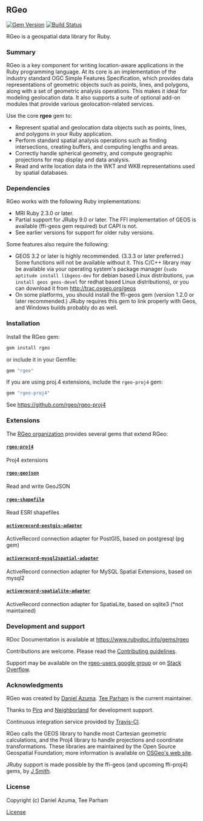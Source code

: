 ## RGeo

[![Gem Version](https://badge.fury.io/rb/rgeo.svg)](http://badge.fury.io/rb/rgeo)
[![Build Status](https://travis-ci.org/rgeo/rgeo.svg?branch=master)](https://travis-ci.org/rgeo/rgeo)

RGeo is a geospatial data library for Ruby.

### Summary

RGeo is a key component for writing location-aware applications in the Ruby
programming language. At its core is an implementation of the industry
standard OGC Simple Features Specification, which provides data
representations of geometric objects such as points, lines, and polygons,
along with a set of geometric analysis operations. This makes it ideal for
modeling geolocation data. It also supports a suite of optional add-on modules
that provide various geolocation-related services.

Use the core **rgeo** gem to:

*   Represent spatial and geolocation data objects such as points, lines, and
    polygons in your Ruby application.
*   Perform standard spatial analysis operations such as finding
    intersections, creating buffers, and computing lengths and areas.
*   Correctly handle spherical geometry, and compute geographic projections
    for map display and data analysis.
*   Read and write location data in the WKT and WKB representations used by
    spatial databases.


### Dependencies

RGeo works with the following Ruby implementations:

*   MRI Ruby 2.3.0 or later.
*   Partial support for JRuby 9.0 or later. The FFI implementation of GEOS
    is available (ffi-geos gem required) but CAPI is not.
*   See earlier versions for support for older ruby versions.

Some features also require the following:

*   GEOS 3.2 or later is highly recommended. (3.3.3 or later preferred.) Some
    functions will not be available without it. This C/C++ library may be
    available via your operating system's package manager (`sudo aptitude
    install libgeos-dev` for debian based Linux distributions, `yum install geos geos-devel` for redhat based Linux distributions), or you can
    download it from http://trac.osgeo.org/geos
*   On some platforms, you should install the ffi-geos gem (version 1.2.0 or
    later recommended.) JRuby requires this gem to link properly with Geos,
    and Windows builds probably do as well.

### Installation

Install the RGeo gem:

```sh
gem install rgeo
```

or include it in your Gemfile:

```ruby
gem "rgeo"
```

If you are using proj.4 extensions, include the `rgeo-proj4` gem:

```ruby
gem "rgeo-proj4"
```

See https://github.com/rgeo/rgeo-proj4


### Extensions

The [RGeo organization](https://github.com/rgeo) provides several gems that extend RGeo:

#### [`rgeo-proj4`](https://github.com/rgeo/rgeo-proj4)

Proj4 extensions

#### [`rgeo-geojson`](https://github.com/rgeo/rgeo-geojson)

Read and write GeoJSON

#### [`rgeo-shapefile`](https://github.com/rgeo/rgeo-shapefile)

Read ESRI shapefiles

#### [`activerecord-postgis-adapter`](https://github.com/rgeo/activerecord-postgis-adapter)

ActiveRecord connection adapter for PostGIS, based on postgresql (pg gem)

#### [`activerecord-mysql2spatial-adapter`](https://github.com/rgeo/activerecord-mysql2spatial-adapter)

ActiveRecord connection adapter for MySQL Spatial Extensions, based on mysql2

#### [`activerecord-spatialite-adapter`](https://github.com/rgeo/activerecord-spatialite-adapter)

ActiveRecord connection adapter for SpatiaLite, based on sqlite3 (*not maintained)


### Development and support

RDoc Documentation is available at https://www.rubydoc.info/gems/rgeo

Contributions are welcome. Please read the 
[Contributing guidelines](https://github.com/rgeo/rgeo/blob/master/CONTRIBUTING.md).

Support may be available on the 
[rgeo-users google group](https://groups.google.com/forum/#!forum/rgeo-users)
or on [Stack Overflow](https://stackoverflow.com/questions/tagged/rgeo).


### Acknowledgments

RGeo was created by [Daniel Azuma](http://www.daniel-azuma.com).
[Tee Parham](https://github.com/teeparham) is the current maintainer.

Thanks to [Pirq](http://www.pirq.com) and [Neighborland](https://neighborland.com)
for development support.

Continuous integration service provided by [Travis-CI](http://travis-ci.org).

RGeo calls the GEOS library to handle most Cartesian geometric calculations,
and the Proj4 library to handle projections and coordinate transformations.
These libraries are maintained by the Open Source Geospatial Foundation; more
information is available on [OSGeo's web site](http://www.osgeo.org).

JRuby support is made possible by the ffi-geos (and upcoming ffi-proj4) gems,
by [J Smith](https://github.com/dark-panda).


### License

Copyright (c) Daniel Azuma, Tee Parham

[License](https://github.com/rgeo/rgeo/blob/master/LICENSE.txt)
